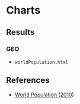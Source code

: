# Charts

## Results
### GEO
- `worldPopulation.html`

## References
- [World Population (2010)](https://gallery.echartsjs.com/editor.html?c=map-world-dataRange)